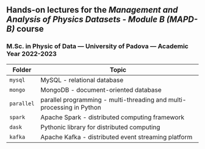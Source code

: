 ## Hands-on lectures for the _Management and Analysis of Physics Datasets - Module B (MAPD-B)_ course
### M.Sc. in Physic of Data — University of Padova — Academic Year 2022-2023

| Folder | Topic |
|---|---|
| `mysql`    |  MySQL - relational database | 
| `mongo`    |  MongoDB - document-oriented database | 
| `parallel` |  parallel programming - multi-threading and multi-processing in Python | 
| `spark`    |  Apache Spark - distributed computing framework | 
| `dask`     |  Pythonic library for distributed computing  | 
| `kafka`    |  Apache Kafka - distributed event streaming platform  | 
